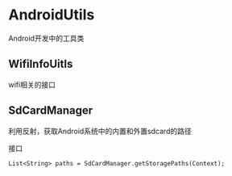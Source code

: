 # AndroidUtils
Android开发中的工具类

## WifiInfoUitls

wifi相关的接口

## SdCardManager

利用反射，获取Android系统中的内置和外置sdcard的路径  

接口

```
List<String> paths = SdCardManager.getStoragePaths(Context);
```
